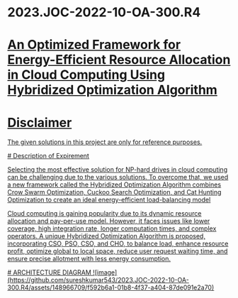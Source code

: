 # 2023.JOC-2022-10-OA-300.R4
# <u>An Optimized Framework for Energy-Efficient Resource Allocation in Cloud Computing Using Hybridized Optimization Algorithm</u>
# <u>Disclaimer<u>
<p> The given solutions in this project are only for reference purposes.</p>
# Description of Expirement
<p>Selecting the most effective solution for NP-hard drives in cloud computing can be challenging due to the various solutions. To overcome that, we used a new framework called the Hybridized Optimization Algorithm combines Crow Swarm Optimization, Cuckoo Search Optimization, and Cat Hunting Optimization to create an ideal energy-efficient load-balancing model </p>
<p>Cloud computing is gaining popularity due to its dynamic resource allocation and pay-per-use model. However, it faces issues like lower coverage, high integration rate, longer computation times, and complex operators. A unique Hybridized Optimization Algorithm is proposed, incorporating CSO, PSO, CSO, and CHO, to balance load, enhance resource profit, optimize global to local space, reduce user request waiting time, and ensure precise allotment with less energy consumption.</p>
# ARCHITECTURE DIAGRAM 
![image](https://github.com/sureshkumar543/2023.JOC-2022-10-OA-300.R4/assets/148966709/f592b6a1-01b8-4f37-a404-87de091e2a70)



